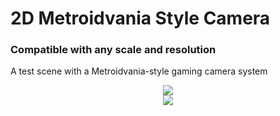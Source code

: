 # 2D Metroidvania Style Camera
### Compatible with any scale and resolution
A test scene with a Metroidvania-style gaming camera system

<div align="center">
  <img src="https://user-images.githubusercontent.com/62410044/104366504-3e5f7d00-54f8-11eb-992f-b5085dfa68f8.gif">
</div>

<div align="center">
  <img src="https://user-images.githubusercontent.com/62410044/104366586-6058ff80-54f8-11eb-8a7f-deb982cd2d73.gif">
</div>

